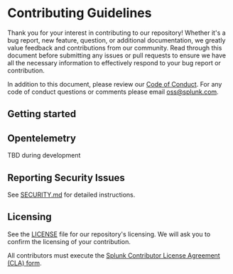 # Contributing Guidelines

Thank you for your interest in contributing to our repository! Whether it's a bug
report, new feature, question, or additional documentation, we greatly value
feedback and contributions from our community. Read through this document
before submitting any issues or pull requests to ensure we have all the
necessary information to effectively respond to your bug report or
contribution.

In addition to this document, please review our [Code of
Conduct](CODE_OF_CONDUCT.md). For any code of conduct questions or comments
please email oss@splunk.com.


## Getting started

## Opentelemetry

TBD during development

## Reporting Security Issues

See [SECURITY.md](SECURITY.md#reporting-security-issues) for detailed instructions.

## Licensing

See the [LICENSE](LICENSE) file for our repository's licensing. We will ask you to
confirm the licensing of your contribution.

All contributors must execute the [Splunk Contributor License Agreement
(CLA) form](https://www.splunk.com/en_us/form/contributions.html).
